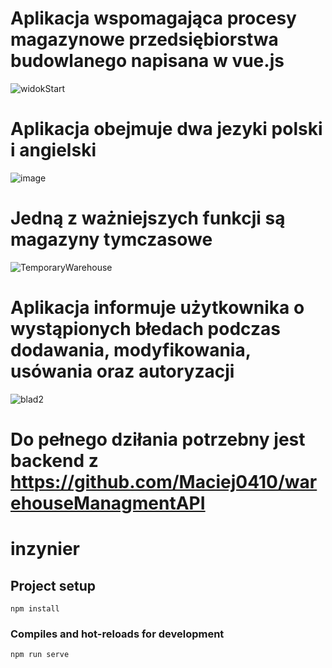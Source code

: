 # Aplikacja wspomagająca procesy magazynowe przedsiębiorstwa budowlanego napisana w vue.js 
![widokStart](https://github.com/bartosz12-12/inzynierka/assets/73654110/8d9fc281-5840-4a79-b013-ab15bef51b93)

# Aplikacja obejmuje dwa jezyki polski i angielski
![image](https://github.com/bartosz12-12/inzynierka/assets/73654110/d0f05fc0-400b-479f-96ce-bb67d12a42c6)

# Jedną z ważniejszych funkcji są magazyny tymczasowe
![TemporaryWarehouse](https://github.com/bartosz12-12/inzynierka/assets/73654110/be239543-bad8-4c6f-add0-4a2fd8ecf97c)

# Aplikacja informuje użytkownika o wystąpionych błedach podczas dodawania, modyfikowania, usówania oraz autoryzacji
![blad2](https://github.com/bartosz12-12/inzynierka/assets/73654110/6094a27e-9038-4be8-a4b6-a754005c0203)

# Do pełnego dziłania potrzebny jest backend z https://github.com/Maciej0410/warehouseManagmentAPI

# inzynier

## Project setup
```
npm install
```

### Compiles and hot-reloads for development
```
npm run serve
```
